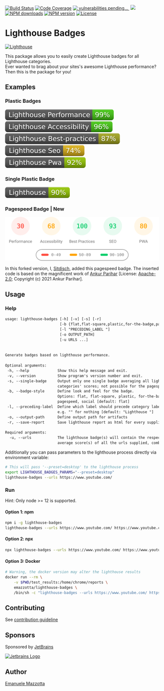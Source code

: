 [![Build Status](https://github.com/emazzotta/lighthouse-badges/workflows/build/badge.svg)](https://github.com/emazzotta/lighthouse-badges/actions)
[![Code Coverage](https://codecov.io/gh/emazzotta/lighthouse-badges/branch/master/graph/badge.svg)](https://github.com/emazzotta/lighthouse-badges/actions)
<a title="Explore it" target="_blank" href="https://snyk.io/test/github/myactionway/lighthouse-badges"><img loading="eager" alt="&nbsp;vulnerabilities pending...&nbsp;"  src="https://img.shields.io/snyk/vulnerabilities/github/myactionway/lighthouse-badges?cacheSeconds=maxAge&logo=snyk" /></a>
<a title="Check it out" target="_blank" href="https://github.com/GoogleChrome/lighthouse"><img src="https://img.shields.io/github/package-json/dependency-version/myactionway/lighthouse-badges/lighthouse?logo=lighthouse" /></a>
[![NPM downloads](https://img.shields.io/npm/dt/lighthouse-badges?color=blue)](https://www.npmjs.org/package/lighthouse-badges)
[![NPM version](https://img.shields.io/npm/v/lighthouse-badges.svg)](https://www.npmjs.org/package/lighthouse-badges)
[![License](http://img.shields.io/:license-mit-blue.svg?style=flat)](https://emanuelemazzotta.com/mit-license) 

# Lighthouse Badges

[![Lighthouse](https://raw.githubusercontent.com/emazzotta/lighthouse-badges/master/assets/img/lighthouse.svg)](https://github.com/GoogleChrome/lighthouse)

This package allows you to easily create Lighthouse badges for all Lighthouse categories.  
Ever wanted to brag about your sites's awesome Lighthouse performance? Then this is the package for you!  

## Examples

### Plastic Badges

[![Lighthouse Performance Badge](./assets/img/scores/lighthouse_performance.svg)](https://github.com/emazzotta/lighthouse-badges)
[![Lighthouse Accessibility Badge](./assets/img/scores/lighthouse_accessibility.svg)](https://github.com/emazzotta/lighthouse-badges)
[![Lighthouse Best Practices Badge](./assets/img/scores/lighthouse_best-practices.svg)](https://github.com/emazzotta/lighthouse-badges)
[![Lighthouse SEO Badge](./assets/img/scores/lighthouse_seo.svg)](https://github.com/emazzotta/lighthouse-badges)
[![Lighthouse PWA Badge](./assets/img/scores/lighthouse_pwa.svg)](https://github.com/emazzotta/lighthouse-badges)

### Single Plastic Badge

[![Lighthouse](./assets/img/scores/lighthouse.svg)](https://github.com/emazzotta/lighthouse-badges)

### Pagespeed Badge | New

[![PageSpeed](./assets/img/scores/pagespeed.svg)](https://github.com/sitdisch/lighthouse-badges)

In this forked version, I, [Sitdisch](https://github.com/sitdisch "Visit me"), added this pagespeed badge. The inserted code is based on the magnificent work of [Ankur Parihar](https://github.com/ankurparihar/readme-pagespeed-insights "Go there") [License: [Apache-2.0](https://github.com/ankurparihar/readme-pagespeed-insights/blob/master/LICENSE "Go there"); Copyright (c) 2021 Ankur Parihar].

## Usage

### Help

```txt
usage: lighthouse-badges [-h] [-v] [-s] [-r]
                         [-b {flat,flat-square,plastic,for-the-badge,pagespeed,social}]
                         [-l "PRECEDING_LABEL "]
                         [-o OUTPUT_PATH]
                         [-u URLS ...]


Generate badges based on lighthouse performance.

Optional arguments:
 -h, --help             Show this help message and exit.
 -v, --version          Show program's version number and exit.
 -s, --single-badge     Output only one single badge averaging all lighthouse
                        categories' scores; not possible for the pagespeed badge
 -b, --badge-style      Define look and feel for the badge.
                        Options: flat, flat-square, plastic, for-the-badge,
                        pagespeed, social [default: flat]
 -l, --preceding-label  Define which label should precede category labels
                        e.g. "" for nothing [default: "Lighthouse "]
 -o, --output-path      Define output path for artifacts
 -r, --save-report      Save lighthouse report as html for every supplied url

Required arguments:
  -u, --urls            The lighthouse badge(s) will contain the respective
                        average score(s) of all the urls supplied, combined
```

Additionally you can pass parameters to the lighthouse process directly via environment variable:

```bash
# This will pass '--preset=desktop' to the lighthouse process
export LIGHTHOUSE_BADGES_PARAMS="--preset=desktop"
lighthouse-badges --urls https://www.youtube.com/
```

### Run

Hint: Only node >= 12 is supported.

#### Option 1: npm
```bash
npm i -g lighthouse-badges
lighthouse-badges --urls https://www.youtube.com/ https://www.youtube.com/feed/trending -o test_results
```

#### Option 2: npx
```bash
npx lighthouse-badges --urls https://www.youtube.com/ https://www.youtube.com/feed/trending -o test_results
```

#### Option 3: Docker
```bash
# Warning, the docker version may alter the lighthouse results
docker run --rm \
    -v $PWD/test_results:/home/chrome/reports \
    emazzotta/lighthouse-badges \
    /bin/sh -c "lighthouse-badges --urls https://www.youtube.com/ https://www.youtube.com/feed/trending"
```

## Contributing

See [contribution guideline](https://github.com/emazzotta/lighthouse-badges/blob/master/CONTRIBUTING.md)

## Sponsors

Sponsored by [JetBrains](https://www.jetbrains.com/?from=Lighthouse-Badges)

<a href="https://www.jetbrains.com/?from=Lighthouse-Badges">
  <img alt="Jetbrains Logo" src="https://raw.githubusercontent.com/emazzotta/lighthouse-badges/master/assets/img/jetbrains.svg" height="100">
</a>

## Author

[Emanuele Mazzotta](mailto:hello@mazzotta.me)
